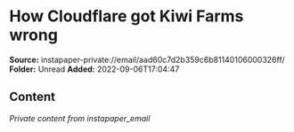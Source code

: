 # How Cloudflare got Kiwi Farms wrong

**Source:** instapaper-private://email/aad60c7d2b359c6b81140106000326ff/
**Folder:** Unread
**Added:** 2022-09-06T17:04:47




## Content
*Private content from instapaper_email*
